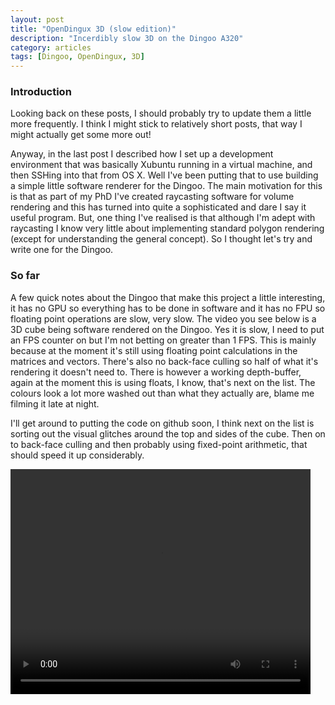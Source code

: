 ```yaml
---
layout: post
title: "OpenDingux 3D (slow edition)"
description: "Incerdibly slow 3D on the Dingoo A320"
category: articles
tags: [Dingoo, OpenDingux, 3D]
---
```


### Introduction
Looking back on these posts, I should probably try to update them a little more frequently. I think I might stick to relatively short posts, that way I might actually get some more out!

Anyway, in the last post I described how I set up a development environment that was basically Xubuntu running in a virtual machine, and then SSHing into that from OS X. Well I've been putting that to use building a simple little software renderer for the Dingoo. The main motivation for this is that as part of my PhD I've created raycasting software for volume rendering and this has turned into quite a sophisticated and dare I say it useful program. But, one thing I've realised is that although I'm adept with raycasting I know very little about implementing standard polygon rendering (except for understanding the general concept). So I thought let's try and write one for the Dingoo.

### So far
A few quick notes about the Dingoo that make this project a little interesting, it has no GPU so everything has to be done in software and it has no FPU so floating point operations are slow, very slow. 
The video you see below is a 3D cube being software rendered on the Dingoo. Yes it is slow, I need to put an FPS counter on but I'm not betting on greater than 1 FPS. This is mainly because at the moment it's still using floating point calculations in the matrices and vectors. There's also no back-face culling so half of what it's rendering it doesn't need to. There is however a working depth-buffer, again at the moment this is using floats, I know, that's next on the list. The colours look a lot more washed out than what they actually are, blame me filming it late at night. 

I'll get around to putting the code on github soon, I think next on the list is sorting out the visual glitches around the top and sides of the cube. Then on to back-face culling and then probably using fixed-point arithmetic, that should speed it up considerably.

<video width="480" height="360" controls>
	<source src="{{ site.url }}/images/VID_20150728_220226.mp4">
	Unfortunately your browser does not support HTML5 video
</video>